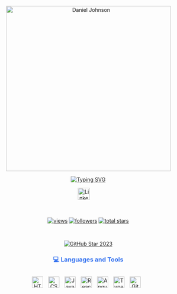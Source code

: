 <p align="center">
        <a href="https://github.com/TheAmericanDude">
            <img style="width: 445px;" src="https://i.imgur.com/c0jrQbP.png" 
                alt="Daniel Johnson" /></a>
</p>
    
<p align="center">
        <!-- Typing SVG -->
        <a href="https://git.io/typing-svg"><img
        src="https://readme-typing-svg.demolab.com?font=Inter&weight=700&size=31&duration=3000&pause=1000&color=3A76F0&center=true&width=500&lines=Front-End+Software+Developer"
        alt="Typing SVG" /></a>
</p>
    
<!-- Social icons section -->
<p align="center">
        <a href="#"><img width="32px" alt="LinkedIn" title="LinkedIn"
                src="https://upload.wikimedia.org/wikipedia/commons/thumb/8/81/LinkedIn_icon.svg/1024px-LinkedIn_icon.svg.png"></a>
        &#8287;&#8287;&#8287;&#8287;&#8287;
</p>
    
<br />
    
<p align="center">
        <a href="https://github.com/TheAmericanDude">
            <img alt="views" title="GitHub profile views"
                src="https://freshidea.com/jonah/app/DenverCoder1-profile-views" /></a>
        <a href="https://github.com/TheAmericanDude">
            <img alt="followers" title="Follow me on Github"
                src="https://custom-icon-badges.demolab.com/github/followers/DenverCoder1?color=236ad3&labelColor=1155ba&style=for-the-badge&logo=person-add&label=Follow&logoColor=white" /></a>
        <a href="https://github.com/TheAmericanDude">
            <img alt="total stars" title="Total stars on GitHub"
                src="https://custom-icon-badges.demolab.com/github/stars/DenverCoder1?color=55960c&style=for-the-badge&labelColor=488207&logo=star" /></a>
</p>
  
<br />
    
<!-- USA Flag -->
<p align="center">
        <a href="https://github.com/TheAmericanDude">
            <img src="https://upload.wikimedia.org/wikipedia/commons/thumb/a/a4/Flag_of_the_United_States.svg/450px-Flag_of_the_United_States.svg.png"
                alt="GitHub Star 2023" /></a>
</p>
    
<h3 align="center" style="margin-bottom: 30px; color: #3A76F0;">💻 Languages and Tools</h3>    
<p align="center">
<img align="center" alt="HTML" width="30px" style="padding-right:10px;" src="https://cdn.jsdelivr.net/gh/devicons/devicon/icons/html5/html5-plain.svg" />
<img align="center" alt="CSS" width="30px" style="padding-right:10px;" src="https://cdn.jsdelivr.net/gh/devicons/devicon/icons/css3/css3-plain.svg" />
<img align="center" alt="JavaScript" width="30px" style="padding-right:10px;" src="https://cdn.jsdelivr.net/gh/devicons/devicon/icons/javascript/javascript-plain.svg" />
<img align="center" alt="React" width="30px" style="padding-right:10px;" src="https://cdn.jsdelivr.net/gh/devicons/devicon/icons/react/react-original.svg" />
<img align="center" alt="Angular" width="30px" style="padding-right:10px;" src="https://cdn.jsdelivr.net/gh/devicons/devicon/icons/angularjs/angularjs-plain.svg" />
<img align="center" alt="TypeScript" width="30px" style="padding-right:10px;" src="https://cdn.jsdelivr.net/gh/devicons/devicon/icons/typescript/typescript-plain.svg" />
<img align="center" alt="GitHub" width="30px" style="padding-right:10px;" src="https://cdn.jsdelivr.net/gh/devicons/devicon/icons/github/github-original.svg" />
</p>
